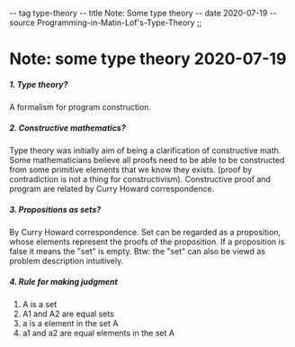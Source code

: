 -- tag type-theory
-- title Note: Some type theory
-- date 2020-07-19
-- source Programming-in-Matin-Lof's-Type-Theory
;;
# Note: some type theory 2020-07-19
##### 1. Type theory?
A formalism for program construction.

##### 2. Constructive mathematics?
Type theory was initially aim of being a clarification of constructive math. Some mathematicians believe all proofs need to be able to be constructed from some primitive elements that we know they exists. (proof by contradiction is not a thing for constructivism). Constructive proof and program are related by Curry Howard correspondence.

##### 3. Propositions as sets?
By Curry Howard correspondence. Set can be regarded as a proposition, whose elements represent the proofs of the proposition. If a proposition is false it means the "set" is empty. Btw: the "set" can also be viewd as problem description intuitively.

##### 4. Rule for making judgment
1. A is a set
2. A1 and A2 are equal sets
3. a is a element in the set A
4. a1 and a2 are equal elements in the set A
